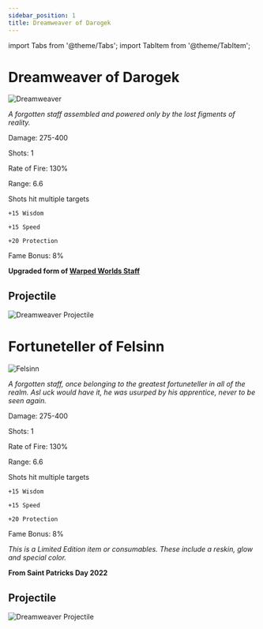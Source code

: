 ```yaml
---
sidebar_position: 1
title: Dreamweaver of Darogek
---
```


import Tabs from '@theme/Tabs';
import TabItem from '@theme/TabItem';

<Tabs>
  <TabItem value="Dreamweaver of Darogek" label="Dreamweaver of Darogek" default>

# Dreamweaver of Darogek

![Dreamweaver](https://vwiki.valorserver.com/api/item/picture/dreamweaver%20of%20darogek)

<i>A forgotten staff assembled and powered only by the lost figments of reality.</i>

Damage: 275-400

Shots: 1

Rate of Fire: 130%

Range: 6.6

Shots hit multiple targets

    +15 Wisdom

    +15 Speed

    +20 Protection

Fame Bonus: 8%

**Upgraded form of [Warped Worlds Staff](https://wiki-test.valorserver.com/docs/items/weapons/staves/ut/warped_worlds_staff)**

## Projectile

![Dreamweaver Projectile](https://cdn.discordapp.com/attachments/953134990428868629/953294520294977586/dreamweaver.gif)

  </TabItem>
  <TabItem value="Fortuneteller of Felsinn" label="Fortuneteller of Felsinn">

# Fortuneteller of Felsinn

![Felsinn](https://vwiki.valorserver.com/api/item/picture/fortuneteller%20of%20felsinn)

<i>A forgotten staff, once belonging to the greatest fortuneteller in all of the realm. Asl uck would have it, he was usurped by his apprentice, never to be seen again.</i>

Damage: 275-400

Shots: 1

Rate of Fire: 130%

Range: 6.6

Shots hit multiple targets

    +15 Wisdom

    +15 Speed

    +20 Protection

Fame Bonus: 8%

*This is a Limited Edition item or consumables. These include a reskin, glow and special color.*

**From Saint Patricks Day 2022**

## Projectile

![Dreamweaver Projectile](https://cdn.discordapp.com/attachments/953134990428868629/953294520294977586/dreamweaver.gif)
